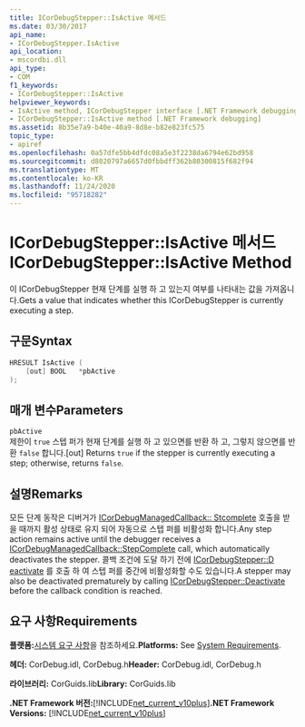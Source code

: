 ```yaml
---
title: ICorDebugStepper::IsActive 메서드
ms.date: 03/30/2017
api_name:
- ICorDebugStepper.IsActive
api_location:
- mscordbi.dll
api_type:
- COM
f1_keywords:
- ICorDebugStepper::IsActive
helpviewer_keywords:
- IsActive method, ICorDebugStepper interface [.NET Framework debugging]
- ICorDebugStepper::IsActive method [.NET Framework debugging]
ms.assetid: 8b35e7a9-b40e-40a9-8d8e-b82e823fc575
topic_type:
- apiref
ms.openlocfilehash: 0a57dfe5bb4dfdc08a5e3f2238da6794e62bd958
ms.sourcegitcommit: d8020797a6657d0fbbdff362b80300815f682f94
ms.translationtype: MT
ms.contentlocale: ko-KR
ms.lasthandoff: 11/24/2020
ms.locfileid: "95718282"
---
```

# <a name="icordebugstepperisactive-method"></a><span data-ttu-id="22875-102">ICorDebugStepper::IsActive 메서드</span><span class="sxs-lookup"><span data-stu-id="22875-102">ICorDebugStepper::IsActive Method</span></span>

<span data-ttu-id="22875-103">이 ICorDebugStepper 현재 단계를 실행 하 고 있는지 여부를 나타내는 값을 가져옵니다.</span><span class="sxs-lookup"><span data-stu-id="22875-103">Gets a value that indicates whether this ICorDebugStepper is currently executing a step.</span></span>  
  
## <a name="syntax"></a><span data-ttu-id="22875-104">구문</span><span class="sxs-lookup"><span data-stu-id="22875-104">Syntax</span></span>  
  
```cpp  
HRESULT IsActive (  
    [out] BOOL   *pbActive  
);  
```  
  
## <a name="parameters"></a><span data-ttu-id="22875-105">매개 변수</span><span class="sxs-lookup"><span data-stu-id="22875-105">Parameters</span></span>  

 `pbActive`  
 <span data-ttu-id="22875-106">제한이 `true` 스텝 퍼가 현재 단계를 실행 하 고 있으면를 반환 하 고, 그렇지 않으면를 반환 `false` 합니다.</span><span class="sxs-lookup"><span data-stu-id="22875-106">[out] Returns `true` if the stepper is currently executing a step; otherwise, returns `false`.</span></span>  
  
## <a name="remarks"></a><span data-ttu-id="22875-107">설명</span><span class="sxs-lookup"><span data-stu-id="22875-107">Remarks</span></span>  

 <span data-ttu-id="22875-108">모든 단계 동작은 디버거가 [ICorDebugManagedCallback:: Stcomplete](icordebugmanagedcallback-stepcomplete-method.md) 호출을 받을 때까지 활성 상태로 유지 되어 자동으로 스텝 퍼를 비활성화 합니다.</span><span class="sxs-lookup"><span data-stu-id="22875-108">Any step action remains active until the debugger receives a [ICorDebugManagedCallback::StepComplete](icordebugmanagedcallback-stepcomplete-method.md) call, which automatically deactivates the stepper.</span></span> <span data-ttu-id="22875-109">콜백 조건에 도달 하기 전에 [ICorDebugStepper::D eactivate](icordebugstepper-deactivate-method.md) 를 호출 하 여 스텝 퍼를 중간에 비활성화할 수도 있습니다.</span><span class="sxs-lookup"><span data-stu-id="22875-109">A stepper may also be deactivated prematurely by calling [ICorDebugStepper::Deactivate](icordebugstepper-deactivate-method.md) before the callback condition is reached.</span></span>  
  
## <a name="requirements"></a><span data-ttu-id="22875-110">요구 사항</span><span class="sxs-lookup"><span data-stu-id="22875-110">Requirements</span></span>  

 <span data-ttu-id="22875-111">**플랫폼:**[시스템 요구 사항](../../get-started/system-requirements.md)을 참조하세요.</span><span class="sxs-lookup"><span data-stu-id="22875-111">**Platforms:** See [System Requirements](../../get-started/system-requirements.md).</span></span>  
  
 <span data-ttu-id="22875-112">**헤더:** CorDebug.idl, CorDebug.h</span><span class="sxs-lookup"><span data-stu-id="22875-112">**Header:** CorDebug.idl, CorDebug.h</span></span>  
  
 <span data-ttu-id="22875-113">**라이브러리:** CorGuids.lib</span><span class="sxs-lookup"><span data-stu-id="22875-113">**Library:** CorGuids.lib</span></span>  
  
 <span data-ttu-id="22875-114">**.NET Framework 버전:**[!INCLUDE[net_current_v10plus](../../../../includes/net-current-v10plus-md.md)]</span><span class="sxs-lookup"><span data-stu-id="22875-114">**.NET Framework Versions:** [!INCLUDE[net_current_v10plus](../../../../includes/net-current-v10plus-md.md)]</span></span>
